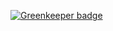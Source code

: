 

[![Greenkeeper badge](https://badges.greenkeeper.io/TestArmada/magellan-early-bail-strategy.svg)](https://greenkeeper.io/)